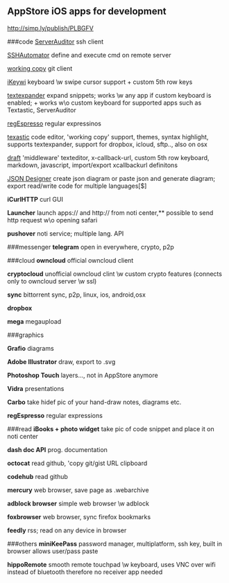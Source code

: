 ## AppStore iOS apps for development
http://simp.ly/publish/PLBGFV

###code
[ServerAuditor](https://itunes.apple.com/en/app/serverauditor-ssh-shell-console/id549039908?mt=8) ssh client

[SSHAutomator](https://itunes.apple.com/us/app/sshautomator/id959960392?mt=8) define and execute cmd on remote server

[working copy](https://itunes.apple.com/us/app/working-copy-powerful-git/id896694807?mt=8) git client

[iKeywi](https://itunes.apple.com/us/app/ikeywi-customizable-5-row/id921221684?mt=8) keyboard \w swipe cursor support + custom 5th row keys

[textexpander](https://itunes.apple.com/us/app/textexpander-3-+-custom-keyboard/id917416298?mt=8) expand snippets; works \w any app if custom keyboard is enabled; + works w\o custom keyboard for supported apps such as Textastic, ServerAuditor

[regEspresso](https://itunes.apple.com/us/app/regespresso/id903640131?mt=8) regular expressinos

[texastic](https://itunes.apple.com/us/app/textastic-code-editor-6/id1049254261?mt=8) code editor, 'working copy' support, themes, syntax highlight, supports textexpander, support for dropbox, icloud, sftp.., also on osx

[draft](https://itunes.apple.com/us/app/drafts-4-quickly-capture-notes/id905337691?mt=8) 'middleware' texteditor, x-callback-url, custom 5th row keyboard, markdown, javascript, import/export xcallbackurl definitons 

[JSON Designer](https://itunes.apple.com/us/app/json-designer/id432736126?mt=8) create json diagram or  paste json and generate  diagram; export read/write code for multiple languages[$]

**iCurlHTTP** curl GUI 

**Launcher** launch apps:// and http:// from noti center,**  possible to  send http request w\o opening safari

**pushover** noti service; multiple lang. API 


###messenger
**telegram** open in everywhere, crypto, p2p


###cloud
**owncloud** official owncloud client

**cryptocloud** unofficial owncloud clint \w custom crypto features (connects only to owncloud server \w ssl) 

**sync** bittorrent sync, p2p, linux, ios, android,osx

**dropbox**

**mega** megaupload 


###graphics

**Grafio**  diagrams

**Adobe Illustrator**  draw, export to .svg

**Photoshop Touch**  layers..., not in AppStore anymore

**Vidra**  presentations

**Carbo**  take hidef pic of your hand-draw notes, diagrams etc.

**regEspresso**   regular expressions



###read
**iBooks + photo widget**   take pic of code snippet and place it on noti center 

**dash doc API**   prog. documentation 

**octocat**   read github, 'copy git/gist URL clipboard

**codehub**  read github

**mercury**  web browser,  save page as .webarchive

**adblock browser**  simple web browser \w adblock

**foxbrowser**  web browser, sync firefox bookmarks

**feedly**  rss; read on any device in browser 



###others
**miniKeePass**  password manager, multiplatform, ssh key, built in browser allows user/pass paste

**hippoRemote**  smooth remote touchpad \w keyboard, uses VNC over wifi instead of bluetooth therefore no receiver app needed



